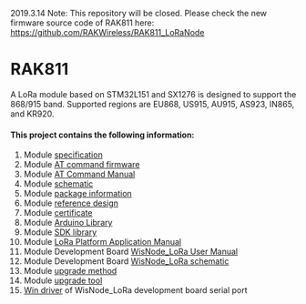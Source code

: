 2019.3.14
Note:
This repository will be closed.
Please check the new firmware source code of RAK811 here:
https://github.com/RAKWireless/RAK811_LoRaNode 

# RAK811
A LoRa module based on STM32L151 and SX1276 is designed to support the 868/915 band. Supported regions are EU868, US915, AU915, AS923, IN865, and KR920.

#### This project contains the following information:
1. Module [specification](https://github.com/RAKWireless/RAK811/tree/master/Software%20Development)
2. Module [AT command firmware](https://github.com/RAKWireless/RAK811/tree/master/AT%20Firmware)
3. Module [AT Command Manual](https://github.com/RAKWireless/RAK811/tree/master/Software%20Development)
4. Module [schematic](https://github.com/RAKWireless/RAK811/blob/master/Hardware%20Design/RAK811%20SCH.pdf)
5. Module [package information](https://github.com/RAKWireless/RAK811/tree/master/Hardware%20Design)
6. Module [reference design](https://github.com/RAKWireless/RAK811/tree/master/Hardware%20Design)
7. Module [certificate](https://github.com/RAKWireless/RAK811/tree/master/Certification%20Report)
8. Module [Arduino Library](https://github.com/RAKWireless/RAK811/tree/master/Arduino%20Library)
9. Module [SDK library](https://github.com/RAKWireless/RAK811/tree/master/Open%20Source%20SDK/RAK811_LoRaMac_CoIDE)
10. Module [LoRa Platform Application Manual](https://github.com/RAKWireless/RAK811/tree/master/Application%20Notes)
11. Module Development Board [WisNode_LoRa User Manual](https://github.com/RAKWireless/RAK811/tree/master/WisNode_LoRa)
12. Module Development Board [WisNode_LoRa schematic](https://github.com/RAKWireless/RAK811/tree/master/WisNode_LoRa)
13. Module [upgrade method](https://github.com/RAKWireless/RAK811/blob/master/WisNode_LoRa/WisNode-Lora%C2%A0Quick%C2%A0Start%C2%A0Guide%C2%A0V1.3pdf.pdf)
14. Module [upgrade tool](https://github.com/RAKWireless/RAK811/blob/master/AT%20Firmware/Flash%20Loader%20Demonstrator.zip)
15. [Win driver](https://github.com/RAKWireless/RAK811/tree/master/Device) of WisNode_LoRa development board serial port


